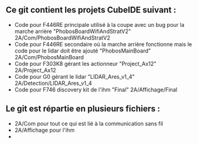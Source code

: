 ## Ce git contient les projets CubeIDE suivant : 
* Code pour F446RE principale utilisé à la coupe avec un bug pour la marche arrière "PhobosBoardWifiAndStratV2" 2A/Com/PhobosBoardWifiAndStratV2
* Code pour F446RE secondaire où la marche arrière fonctionne mais le code pour le lidar doit être ajouté "PhobosMainBoard" 2A/Com/PhobosMainBoard
* Code pour F303K8 gérant les actionneur "Project_Ax12" 2A/Project_Ax12
* Code pour G0 gérant le lidar "LIDAR_Ares_v1_4" 2A/Detection/LIDAR_Ares_v1_4
* Code pour F746 discovery kit de l'ihm "Final" 2A/Affichage/Final

## Le git est répartie en plusieurs fichiers :
* 2A/Com pour tout ce qui est lié à la communication sans fil
* 2A/Affichage pour l'ihm
* 
